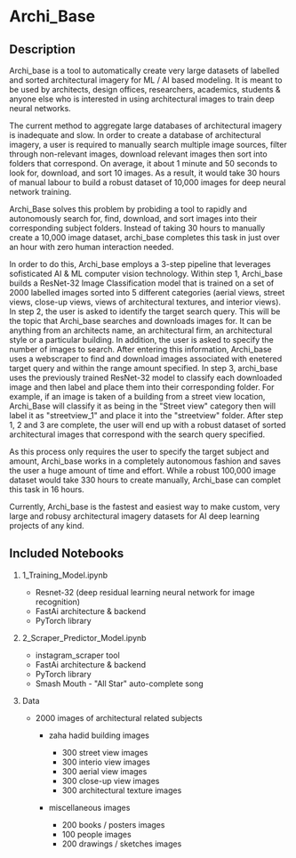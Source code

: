 # Archi_Base

## Description

Archi_base is a tool to automatically create very large datasets of labelled and sorted architectural imagery for ML / AI based modeling. It is meant to be used by architects, design offices, researchers, academics, students & anyone else who is interested in using architectural images to train deep neural networks.

The current method to aggregate large databases of architectural imagery is inadequate and slow.  In order to create a database of architectural imagery, a user is required to manually search multiple image sources, filter through non-relevant images, download relevant images then sort into folders that correspond.  On average, it about 1 minute and 50 seconds to look for, download, and sort 10 images.  As a result, it would take 30 hours of manual labour to build a robust dataset of 10,000 images for deep neural network training.  

Archi_Base solves this problem by probiding a tool to rapidly and autonomously search for, find, download, and sort images into their corresponding subject folders.  Instead of taking 30 hours to manually create a 10,000 image dataset, archi_base completes this task in just over an hour with zero human interaction needed.

In order to do this, Archi_base employs a 3-step pipeline that leverages sofisticated AI & ML computer vision technology.  Within step 1, Archi_base builds a ResNet-32 Image Classification model that is trained on a set of 2000 labelled images sorted into 5 different categories (aerial views, street views, close-up views, views of architectural textures, and interior views).  In step 2, the user is asked to identify the target search query.  This will be the topic that Archi_base searches and downloads images for.  It can be anything from an architects name, an architectural firm, an architectural style or a particular building.  In addition, the user is asked to specify the number of images to search.  After entering this information, Archi_base uses a webscraper to find and download images associated with enetered target query and within the range amount specified.  In step 3, archi_base uses the previously trained ResNet-32 model to classify each downloaded image and then label and place them into their corresponding folder.  For example, if an image is taken of a building from a street view location, Archi_Base will classify it as being in the "Street view" category then will label it as "streetview_1" and place it into the "streetview" folder.  After step 1, 2 and 3 are complete, the user will end up with a robust dataset of sorted architectural images that correspond with the search query specified.  

As this process only requires the user to specify the target subject and amount, Archi_base works in a completely autonomous fashion and saves the user a huge amount of time and effort.  While a robust 100,000 image dataset would take 330 hours to create manually, Archi_base can complet this task in 16 hours.

Currently, Archi_base is the fastest and easiest way to make custom, very large and robusy architectural imagery datasets for AI deep learning projects of any kind.


## Included Notebooks

1. 1_Training_Model.ipynb

    - Resnet-32 (deep residual learning neural network for image recognition)
    - FastAi architecture & backend
    - PyTorch library
    
2. 2_Scraper_Predictor_Model.ipynb

    - instagram_scraper tool
    - FastAi architecture & backend
    - PyTorch library
    - Smash Mouth - "All Star" auto-complete song
    
3. Data
    
    - 2000 images of architectural related subjects
    
        - zaha hadid building images
            - 300 street view images
            - 300 interio view images
            - 300 aerial view images
            - 300 close-up view images
            - 300 architectural texture images
            
        - miscellaneous images
            - 200 books / posters images
            - 100 people images
            - 200 drawings / sketches images
